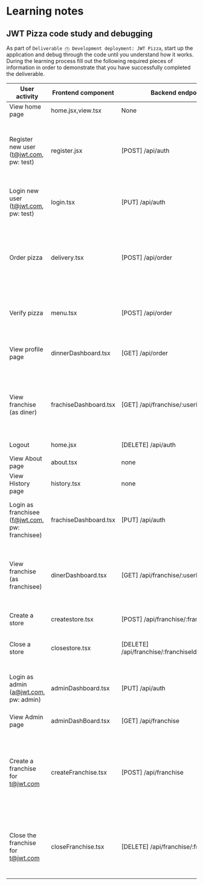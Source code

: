 # Learning notes

## JWT Pizza code study and debugging

As part of `Deliverable ⓵ Development deployment: JWT Pizza`, start up the application and debug through the code until you understand how it works. During the learning process fill out the following required pieces of information in order to demonstrate that you have successfully completed the deliverable.

| User activity                                       | Frontend component | Backend endpoints | Database SQL |
| --------------------------------------------------- | ------------------ | ----------------- | ------------ |
| View home page                                      |home.jsx,view.tsx	                    |None                   |none              |
| Register new user<br/>(t@jwt.com, pw: test)         |register.jsx	                    |[POST] /api/auth		                   |INSERT INTO user (name, email, password) VALUES (?, ?, ?); INSERT INTO userRole (userId, role, objectId) VALUES (?, ?, ?);              |
| Login new user<br/>(t@jwt.com, pw: test)            |login.tsx	                    |[PUT] /api/auth		                   |SELECT * FROM user WHERE email=? SELECT * FROM userRole WHERE userId=?;              |
| Order pizza                                         |delivery.tsx	                    |[POST] /api/order		                   |INSERT INTO dinerOrder (dinerId, franchiseId, storeId, date) VALUES (?, ?, ?, now()); INSERT INTO orderItem (orderId, menuId, description, price) VALUES (?, ?, ?, ?)              |
| Verify pizza                                        |menu.tsx	                    |[POST] /api/order	                   |SELECT * FROM orders WHERE id = ?; SELECT * FROM orderItems WHERE orderId = ?;              |
| View profile page                                   |dinnerDashboard.tsx	                    |[GET] /api/order	                   |	SELECT * FROM orders WHERE userId = ? ORDER BY created_at DESC;              |
| View franchise<br/>(as diner)                       |frachiseDashboard.tsx	                    |[GET] /api/franchise/:userId	                   |SELECT * FROM franchises WHERE userId = ?; SELECT * FROM stores WHERE franchiseId IN (SELECT id FROM franchises WHERE userId = ?);              |
| Logout                                              |home.jsx	                    |[DELETE] /api/auth	                   |DELETE FROM auth WHERE token=?|
| View About page                                     |about.tsx	                    |none                   |none              |
| View History page                                   |history.tsx	                    |none                   |none              |
| Login as franchisee<br/>(f@jwt.com, pw: franchisee) |frachiseDashboard.tsx	                    |[PUT] /api/auth	                   |SELECT * FROM user WHERE email = ? AND password = ?; SELECT role FROM userRole WHERE userId = ?;              |
| View franchise<br/>(as franchisee)                  |dinerDashboard.tsx	                    |[GET] /api/franchise/:userId	                   |SELECT * FROM franchises WHERE userId = ?; SELECT * FROM stores WHERE franchiseId IN (SELECT id FROM franchises WHERE userId = ?);              |
| Create a store                                      |createstore.tsx	                    |[POST] /api/franchise/:franchiseId/store	                   |INSERT INTO store (franchiseId, name) VALUES (?, ?);              |
| Close a store                                       |closestore.tsx	                    |[DELETE] /api/franchise/:franchiseId/store/:storeId	                   |DELETE FROM store WHERE franchiseId=? AND id=?              |
| Login as admin<br/>(a@jwt.com, pw: admin)           |adminDashboard.tsx	                    |[PUT] /api/auth	                   |SELECT * FROM user WHERE email = ? AND password = ?; SELECT role FROM userRole WHERE userId = ?;              |
| View Admin page                                     |adminDashBoard.tsx	                    |[GET] /api/franchise	                   |SELECT * FROM franchises;              |
| Create a franchise for t@jwt.com                    |createFranchise.tsx	                    |[POST] /api/franchise	                   |INSERT INTO franchises (name, created_at) VALUES (?, NOW()); INSERT INTO franchiseAdmins (franchiseId, userId) VALUES (LAST_INSERT_ID(), ?);              |
| Close the franchise for t@jwt.com                   |closeFranchise.tsx	                    |[DELETE] /api/franchise/:franchiseId	                   |DELETE FROM store WHERE franchiseId=? DELETE FROM userRole WHERE objectId=? DELETE FROM franchise WHERE id=?              |

